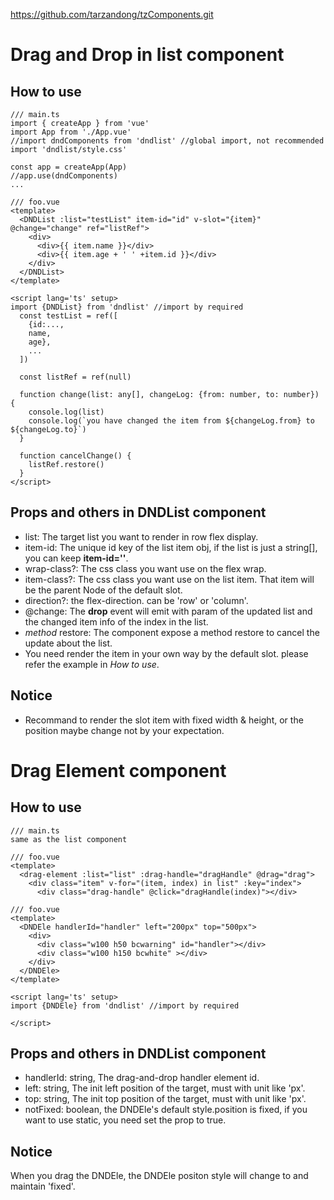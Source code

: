 https://github.com/tarzandong/tzComponents.git

# Drag and Drop in list component
## How to use
```
/// main.ts
import { createApp } from 'vue'
import App from './App.vue'
//import dndComponents from 'dndlist' //global import, not recommended
import 'dndlist/style.css'

const app = createApp(App)
//app.use(dndComponents)
...
```

```
/// foo.vue
<template>
  <DNDList :list="testList" item-id="id" v-slot="{item}" @change="change" ref="listRef">
    <div>
      <div>{{ item.name }}</div>
      <div>{{ item.age + ' ' +item.id }}</div>
    </div>
  </DNDList>
</template>

<script lang='ts' setup>
import {DNDList} from 'dndlist' //import by required
  const testList = ref([
    {id:...,
    name,
    age},
    ...
  ])

  const listRef = ref(null)

  function change(list: any[], changeLog: {from: number, to: number}) {
    console.log(list)
    console.log(`you have changed the item from ${changeLog.from} to ${changeLog.to}`)
  }

  function cancelChange() {
    listRef.restore()
  }
</script>
```

## Props and others in DNDList component
* list: The target list you want to render in row flex display.
* item-id: The unique id key of the list item obj, if the list is just a string[], you can keep **item-id=''**.
* wrap-class?: The css class you want use on the flex wrap.
* item-class?: The css class you want use on the list item. That item will be the parent Node of the default slot.
* direction?: the flex-direction. can be 'row' or 'column'.
* @change: The **drop** event will emit with param of the updated list and the changed item info of the index in the list.
* *method* restore: The component expose a method restore to cancel the update about the list.
* You need render the item in your own way by the default slot. please refer the example in *How to use*.

## Notice
* Recommand to render the slot item with fixed width & height, or the position maybe change not by your expectation.

# Drag Element component
## How to use
```
/// main.ts
same as the list component
```

```
/// foo.vue
<template>
  <drag-element :list="list" :drag-handle="dragHandle" @drag="drag">
    <div class="item" v-for="(item, index) in list" :key="index">
      <div class="drag-handle" @click="dragHandle(index)"></div>
```

```
/// foo.vue
<template>
  <DNDEle handlerId="handler" left="200px" top="500px">
    <div>
      <div class="w100 h50 bcwarning" id="handler"></div>
      <div class="w100 h150 bcwhite" ></div>
    </div>
  </DNDEle>
</template>

<script lang='ts' setup>
import {DNDEle} from 'dndlist' //import by required
  
</script>
```

## Props and others in DNDList component
* handlerId: string, The drag-and-drop handler element id.
* left: string, The init left position of the target, must with unit like 'px'.
* top: string, The init top position of the target, must with unit like 'px'.
* notFixed: boolean, the DNDEle's default style.position is fixed, if you want to use static, you need set the prop to true. 

## Notice
When you drag the DNDEle, the DNDEle positon style will change to and maintain 'fixed'.

